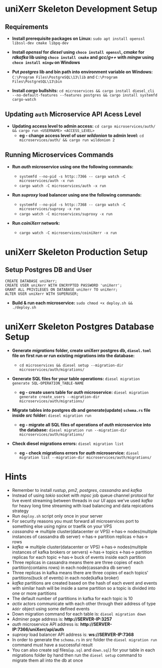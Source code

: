 # uniXerr Skeleton Development Setup

## Requirements

* **Install prerequisite packages on Linux:** ```sudo apt install openssl libssl-dev cmake libpq-dev```

* **Install _openssl_ for _diesel_ using ```choco install openssl```, _cmake_ for _rdkafka_ lib using ```choco install cmake``` and _gcc_/_g++_ with _mingw_ using ```choco install mingw``` on Windows** 

* **Put _postgres_ lib and bin path into environment variable on Windows:** ```C:\Program Files\PostgreSQL\13\lib``` and ```C:\Program Files\PostgreSQL\13\bin```

* **Install _cargo_ bullshits:** ```cd microservices && cargo install diesel_cli --no-default-features --features postgres && cargo install systemfd cargo-watch```  

## Updating `auth` Microservice API Acess Level

* **Updating access level to admin access:** ```cd cargo microservices/auth/ && cargo run <USERNAME> <ACCESS_LEVEL>```
    * **eg - change access level of user _wildonion_ to admin level:** ```cd microservices/auth/ && cargo run wildonion 2```

## Running Microservices Commands

* **Run _auth_ microservice using one the following commands:** 
    * ```systemfd --no-pid -s http::7366 -- cargo watch -C microservices/auth -x run```
    * ```cargo watch -C microservices/auth -x run```

* **Run _suproxy_ load balancer using one the following commands:**
    * ```systemfd --no-pid -s http::7368 -- cargo watch -C microservices/suproxy -x run```
    * ```cargo watch -C microservices/suproxy -x run```

* **Run _coiniXerr_ network:**
    * ```cargo watch -C microservices/coiniXerr -x run```

# uniXerr Skeleton Production Setup

## Setup Postgres DB and User

```
CREATE DATABASE uniXerr;
CREATE USER uniXerr WITH ENCRYPTED PASSWORD 'uniXerr';
GRANT ALL PRIVILEGES ON DATABASE uniXerr TO uniXerr;
ALTER USER uniXerr WITH SUPERUSER;
```

* **Build & run each microservice:** ```sudo chmod +x deploy.sh && ./deploy.sh```

# uniXerr Skeleton Postgres Database Setup

* **Generate _migrations_ folder, create uniXerr postgres db, `diesel.toml` file on first run or run existing migrations into the database:** 

    * ```cd microservices && diesel setup --migration-dir microservices/auth/migrations/```

* **Generate SQL files for your table operations:** ```diesel migration generate SQL-OPERATION_TABLE-NAME```

    * **eg - create users table for _auth_ microservice:** ```diesel migration generate create_users --migration-dir microservices/auth/migrations/```

* **Migrate tables into postgres db and generate(update) `schema.rs` file inside _src_ folder:** ```diesel migration run```

    * **eg - migrate all SQL files of operations of _auth_ microservice into the database:** ```diesel migration run --migration-dir microservices/auth/migrations/```

* **Check diesel migrations errors:** ```diesel migration list```

    * **eg - check migrations errors for _auth_ microservice:** ```diesel migration list --migration-dir microservices/auth/migrations/```

# Hints

* Remember to install _rustup_, _pm2_, _postgres_, _cassandra_ and _kafka_
* Instead of using _tokio_ socket with _mpsc_ job queue channel protocol for live event streaming between threads in our _UI_ apps we've used _kafka_ for heavy long time streaming with load balancing and data repications strategy
* Run `deploy.sh` script only once in your server
* For security reasons you must forward all microservices port to something else using nginx or traefik on your VPS
* _cassandra_ => multiple cluster(datacenter or VPS) <-has-> nodes(multiple instances of cassandra db server) <-has-> partition replicas <-has-> rows
* _kafka_ => multiple cluster(datacenter or VPS) <-has-> nodes(multiple instances of kafka brokers or servers) <-has-> topics <-has-> partition replicas for each topic <-has-> buck of events inside each partition
* Three replicas in cassandra means there are three copies of each partition(contains rows) in each node(cassandra db server)
* Three replicas in kafka means there are three copies of each topics' partitions(buck of events) in each node(kafka broker)
* _kafka_ partitions are created based on the hash of each event and events with similar hash will be inside a same partition so a topic is divided into one or more partitions
* The default number of partitions in kafka for each topic is 10
* _actix_ actors communicate with each other through their address of type `Addr` object using some defined events   
* Down migration command for each table is: ```diesel migration down```
* Adminer page address is: **http://SERVER-IP:3257**
* _auth_ microservice API address is: **http://SERVER-IP:7366/uniXerr/api/auth**
* _suproxy_ load balancer API address is: **ws://SERVER-IP:7368**
* In order to generate the `schema.rs` in _src_ folder the ```diesel migration run``` command must have a successful result
* You can also create sql files(`up.sql` and `down.sql`) for your table in each migrations folder by hand then run the ```diesel setup``` command to migrate them all into the db at once
